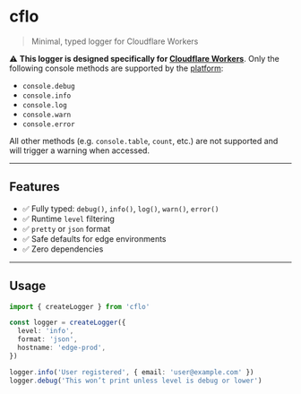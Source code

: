 # cflo

> Minimal, typed logger for Cloudflare Workers

⚠️ **This logger is designed specifically for [Cloudflare Workers](https://developers.cloudflare.com/workers/)**.
Only the following console methods are supported by the [platform](https://developers.cloudflare.com/workers/runtime-apis/console/):

- `console.debug`
- `console.info`
- `console.log`
- `console.warn`
- `console.error`

All other methods (e.g. `console.table`, `count`, etc.) are not supported and will trigger a warning when accessed.

---

## Features

- ✅ Fully typed: `debug()`, `info()`, `log()`, `warn()`, `error()`
- ✅ Runtime `level` filtering
- ✅ `pretty` or `json` format
- ✅ Safe defaults for edge environments
- ✅ Zero dependencies

---

## Usage

```ts
import { createLogger } from 'cflo'

const logger = createLogger({
  level: 'info',
  format: 'json',
  hostname: 'edge-prod',
})

logger.info('User registered', { email: 'user@example.com' })
logger.debug('This won’t print unless level is debug or lower')


